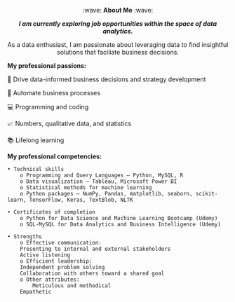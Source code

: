 <p align="center">
        :wave: <strong>About Me</strong> :wave:
</p>

<p align="center">
	<i><b>I am currently exploring job opportunities within the space of data analytics.</b></i>
</p>

<p align="center">
As a data enthusiast, I am passionate about leveraging data to find insightful solutions that faciliate business decisions. 
</p>

**My professional passions:**

:office: Drive data-informed business decisions and strategy development

:file_folder: Automate business processes

:computer: Programming and coding

:chart_with_upwards_trend: Numbers, qualitative data, and statistics

:books: Lifelong learning

**My professional competencies:**

 	• Technical skills
	    o Programming and Query Languages — Python, MySQL, R
	    o Data visualization — Tableau, Microsoft Power BI
	    o Statistical methods for machine learning
	    o Python packages — NumPy, Pandas, matplotlib, seaborn, scikit-learn, TensorFlow, Keras, TextBlob, NLTK

 	• Certificates of completion
	    o Python for Data Science and Machine Learning Bootcamp (Udemy)
	    o SQL-MySQL for Data Analytics and Business Intelligence (Udemy)

 	• Strengths
	    o Effective communication:
		Presenting to internal and external stakeholders
		Active listening
	    o Efficient leadership:
		Independent problem solving
		Collaboration with others toward a shared goal
	    o Other attributes:
         	Meticulous and methodical
		Empathetic
